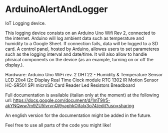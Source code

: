 # ArduinoAlertAndLogger
IoT Logging device.

This logging device consists on an Arduino Uno Wifi Rev 2, connected to the internet.
Arduino will log ambient data such as temperature and humidity to a Google Sheet. 
If connection fails, data will be logged to a SD card. 
A control panel, hosted by Arduino, allowes users to set parameteres such as the logging interval and date/time. It will also allow to handle phisical components on the device (as an example, turning on or off the display.).

Hardware: 
Arduino Uno WiFi rev. 2
DHT22 - Humidity & Temperature Sensor
LCD 20x4 i2c Display
Real Time Clock module RTC 1302
IR Motion Sensor HC-SR501
SPI microSD Card Reader 
Led
Resistors
Breadboard 

Full documentation is available (italian only at the moment) at the following url:
https://docs.google.com/document/d/1mT9lr5-akYNQww7m9ZU5IvrvnQj9yaphkOifaIx3o74/edit?usp=sharing

An english version for the documentation might be added in the future.

Feel free to use all parts of the code you might like!